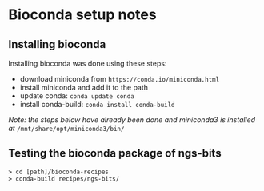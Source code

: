 # Bioconda setup notes

## Installing bioconda

Installing bioconda was done using these steps: 

* download miniconda from `https://conda.io/miniconda.html`
* install miniconda and add it to the path
* update conda: `conda update conda`
* install conda-build: `conda install conda-build`

*Note: the steps below have already been done and miniconda3 is installed at* `/mnt/share/opt/miniconda3/bin/`

## Testing the bioconda package of ngs-bits

	> cd [path]/bioconda-recipes
	> conda-build recipes/ngs-bits/

